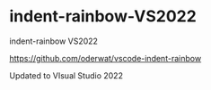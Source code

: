 # indent-rainbow-VS2022
indent-rainbow VS2022

https://github.com/oderwat/vscode-indent-rainbow

Updated to VIsual Studio 2022

